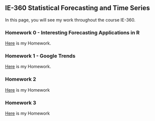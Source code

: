 ## IE-360 Statistical Forecasting and Time Series

In this page, you will see my work throughout the course IE-360. 

### Homework 0 - Interesting Forecasting Applications in R
[Here](files/HW-0.html) is my Homework.

### Homework 1 - Google Trends
[Here](files/ie360hw1.html) is my Homework.

### Homework 2 
[Here](files/ie360hw2.html) is my Homework

### Homework 3
[Here](files/hw3_ie360.html) is my Homework

